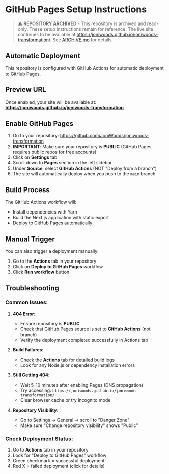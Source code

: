 
# GitHub Pages Setup Instructions

> **⚠️ REPOSITORY ARCHIVED** - This repository is archived and read-only. These setup instructions remain for reference. The live site continues to be available at https://joniwoods.github.io/joniwoods-transformation/. See [ARCHIVE.md](ARCHIVE.md) for details.

## Automatic Deployment
This repository is configured with GitHub Actions for automatic deployment to GitHub Pages.

## Preview URL
Once enabled, your site will be available at:
**https://joniwoods.github.io/joniwoods-transformation**

## Enable GitHub Pages

1. Go to your repository: https://github.com/JoniWoods/joniwoods-transformation
2. **IMPORTANT**: Make sure your repository is **PUBLIC** (GitHub Pages requires public repos for free accounts)
3. Click on **Settings** tab
4. Scroll down to **Pages** section in the left sidebar
5. Under **Source**, select **GitHub Actions** (NOT "Deploy from a branch")
6. The site will automatically deploy when you push to the `main` branch

## Build Process
The GitHub Actions workflow will:
- Install dependencies with Yarn
- Build the Next.js application with static export
- Deploy to GitHub Pages automatically

## Manual Trigger
You can also trigger a deployment manually:
1. Go to the **Actions** tab in your repository
2. Click on **Deploy to GitHub Pages** workflow
3. Click **Run workflow** button

## Troubleshooting

### Common Issues:
1. **404 Error**: 
   - Ensure repository is **PUBLIC**
   - Check that GitHub Pages source is set to **GitHub Actions** (not branch)
   - Verify the deployment completed successfully in Actions tab

2. **Build Failures**:
   - Check the **Actions** tab for detailed build logs
   - Look for any Node.js or dependency installation errors

3. **Still Getting 404**:
   - Wait 5-10 minutes after enabling Pages (DNS propagation)
   - Try accessing: `https://joniwoods.github.io/joniwoods-transformation/`
   - Clear browser cache or try incognito mode

4. **Repository Visibility**:
   - Go to Settings → General → scroll to "Danger Zone"
   - Make sure "Change repository visibility" shows "Public"

### Check Deployment Status:
1. Go to **Actions** tab in your repository
2. Look for "Deploy to GitHub Pages" workflow
3. Green checkmark = successful deployment
4. Red X = failed deployment (click for details)
